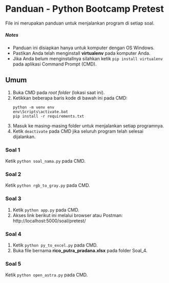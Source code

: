 # Panduan - Python Bootcamp Pretest
File ini merupakan panduan untuk menjalankan program di setiap soal.

##### Notes
* Panduan ini disiapkan hanya untuk komputer dengan OS Windows.
* Pastikan Anda telah menginstall **virtualenv** pada komputer Anda.
* Jika Anda belum menginstallnya silahkan ketik `pip install virtualenv` pada aplikasi Command Prompt (CMD).

## Umum
1. Buka CMD pada *root folder* (lokasi saat ini).
2. Ketikkan beberapa baris kode di bawah ini pada CMD:
    ```
    python -m venv env
    env\Scripts\activate.bat
    pip install -r requirements.txt
    ```
3. Masuk ke masing-masing folder untuk menjalankan setiap programnya.
4. Ketik `deactivate` pada CMD jika seluruh program telah selesai dijalankan.

### Soal 1
Ketik `python soal_nama.py` pada CMD.

### Soal 2
Ketik `python rgb_to_gray.py` pada CMD.

### Soal 3
1. Ketik `python app.py` pada CMD.
2. Akses link berikut ini melalui browser atau Postman: http://localhost:5000/soal/pretest/

### Soal 4
1. Ketik `python py_to_excel.py` pada CMD.
2. Buka file bernama **rico_putra_pradana.xlsx** pada folder Soal_4.

### Soal 5
Ketik `python open_astra.py` pada CMD.